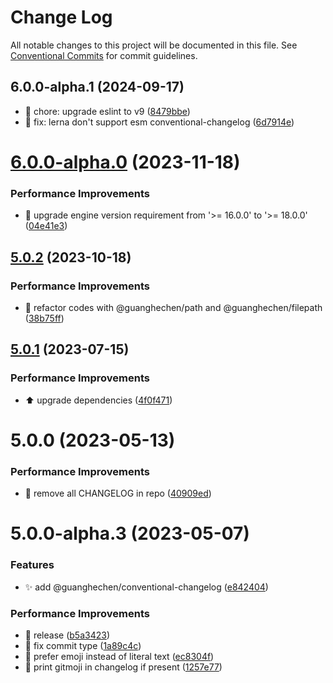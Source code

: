 # Change Log

All notable changes to this project will be documented in this file.
See [Conventional Commits](https://conventionalcommits.org) for commit guidelines.

## 6.0.0-alpha.1 (2024-09-17)

* :wrench:  chore: upgrade eslint to v9 ([8479bbe](https://github.com/guanghechen/node-scaffolds/commit/8479bbe))
* :wrench:  fix: lerna don't support esm conventional-changelog ([6d7914e](https://github.com/guanghechen/node-scaffolds/commit/6d7914e))





# [6.0.0-alpha.0](https://github.com/guanghechen/node-scaffolds/compare/@guanghechen/conventional-changelog@5.0.2...@guanghechen/conventional-changelog@6.0.0-alpha.0) (2023-11-18)


### Performance Improvements

* 🔧 upgrade engine version requirement from '>= 16.0.0' to '>= 18.0.0' ([04e41e3](https://github.com/guanghechen/node-scaffolds/commit/04e41e3431fcd015117091c6ce2c4f37e9afcf2f))





## [5.0.2](https://github.com/guanghechen/node-scaffolds/compare/@guanghechen/conventional-changelog@5.0.1...@guanghechen/conventional-changelog@5.0.2) (2023-10-18)


### Performance Improvements

* :art:  refactor codes with @guanghechen/path and @guanghechen/filepath ([38b75ff](https://github.com/guanghechen/node-scaffolds/commit/38b75ff89abdbdfc0f0c0a34b18ce353c49a3f50))





## [5.0.1](https://github.com/guanghechen/node-scaffolds/compare/@guanghechen/conventional-changelog@5.0.0...@guanghechen/conventional-changelog@5.0.1) (2023-07-15)


### Performance Improvements

* ⬆️ upgrade dependencies ([4f0f471](https://github.com/guanghechen/node-scaffolds/commit/4f0f4712d061099ea9d5605efeb54357e4479f6a))





# 5.0.0 (2023-05-13)


### Performance Improvements

* 📝 remove all CHANGELOG in repo ([40909ed](https://github.com/guanghechen/node-scaffolds/commit/40909ed439632e0c4b0cd817614e24fdeac2fa23))



# 5.0.0-alpha.3 (2023-05-07)


### Features

* ✨ add @guanghechen/conventional-changelog ([e842404](https://github.com/guanghechen/node-scaffolds/commit/e842404c127bfb827b7ae5bed36811d9570286b9))


### Performance Improvements

* :bookmark:  release ([b5a3423](https://github.com/guanghechen/node-scaffolds/commit/b5a3423a3dd338d13ac4247c2651f4693f9fe363))
* 🎨 fix commit type ([1a89c4c](https://github.com/guanghechen/node-scaffolds/commit/1a89c4c2b1ac1394b3d762b162dfd663ee0fa5de))
* 🎨 prefer emoji instead of literal text ([ec8304f](https://github.com/guanghechen/node-scaffolds/commit/ec8304f6fb32872b18d4236bda6588ced5b9ed3d))
* 🍱 print gitmoji in changelog if present ([1257e77](https://github.com/guanghechen/node-scaffolds/commit/1257e77b967cbec8be1c4b1e4b843284f46e0362))
